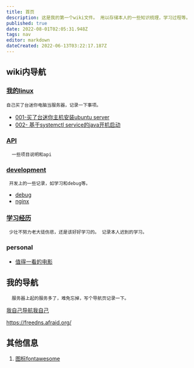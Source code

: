 ```yaml
---
title: 首页
description: 这是我的第一个wiki文件。 用以存储本人的一些知识梳理，学习过程等。
published: true
date: 2022-08-01T02:05:31.948Z
tags: nav
editor: markdown
dateCreated: 2022-06-13T03:22:17.187Z
---
```


## wiki内导航

### [我的linux](/mine-linux)
`自己买了台迷你电脑当服务器，记录一下事项。`

  - [001-买了台迷你主机安装ubuntu server](/mine-linux/001)
  - [002- 基于systemctl service的java开机启动](/mine-linux/002)

  
###  [API](/mine-api)
`  一些项目说明和api`
 

### [development](/development)
` 开发上的一些记录，如学习和debug等。`
- [debug](/development/debug)
- [nginx](/development/nginx)

### [学习经历](/education)
` 少壮不努力老大徒伤悲，还是该好好学习的。 记录本人迟到的学习。`

### personal

- [值得一看的电影](/personal/movie)


## 我的导航
`  服务器上起的服务多了，难免忘掉，写个导航页记录一下。`

[我自己导航我自己](https://nav.xuqiudong.cn:88)

https://freedns.afraid.org/



## 其他信息
1. [图标fontawesome](https://fontawesome.com/v4/icons/)

